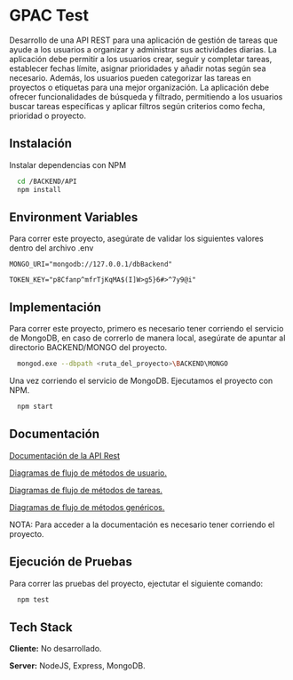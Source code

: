 
# GPAC Test

Desarrollo de una API REST para una aplicación de gestión de tareas que ayude a los usuarios a organizar y administrar sus actividades diarias. La aplicación debe permitir a los usuarios crear, seguir y completar tareas, establecer fechas límite, asignar prioridades y añadir notas según sea necesario. Además, los usuarios pueden categorizar las tareas en proyectos o etiquetas para una mejor organización. La aplicación debe ofrecer funcionalidades de búsqueda y filtrado, permitiendo a los usuarios buscar tareas específicas y aplicar filtros según criterios como fecha, prioridad o proyecto.


## Instalación

Instalar dependencias con NPM

```bash
  cd /BACKEND/API
  npm install
```
    
## Environment Variables

Para correr este proyecto, asegúrate de validar los siguientes valores dentro del archivo .env

`MONGO_URI="mongodb://127.0.0.1/dbBackend"`

`TOKEN_KEY="p8Cfanp^mfrTjKqMA$(I]W>g5}6#>^7y9@i"`


## Implementación

Para correr este proyecto, primero es necesario tener corriendo el servicio de MongoDB, en caso de correrlo de manera local, asegúrate de apuntar al directorio BACKEND/MONGO del proyecto. 

```bash
  mongod.exe --dbpath <ruta_del_proyecto>\BACKEND\MONGO
```

Una vez corriendo el servicio de MongoDB. Ejecutamos el proyecto con NPM.

```bash
  npm start
```


## Documentación



[Documentación de la API Rest](http://localhost:3000/doc)

[Diagramas de flujo de métodos de usuario.](http://localhost:3000/assets/Users.pdf)

[Diagramas de flujo de métodos de tareas.](http://localhost:3000/assets/Tasks.pdf)

[Diagramas de flujo de métodos genéricos.](http://localhost:3000/assets/Misc.pdf)

NOTA: Para acceder a la documentación es necesario tener corriendo el proyecto.


## Ejecución de Pruebas

Para correr las pruebas del proyecto, ejectutar el siguiente comando:

```bash
  npm test
```


## Tech Stack

**Cliente:** No desarrollado.

**Server:** NodeJS, Express, MongoDB.